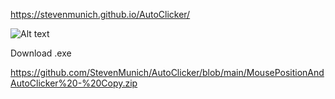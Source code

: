 
https://stevenmunich.github.io/AutoClicker/

![Alt text](https://stevenmunich.github.io/AutoClicker/autoclick.jpg)


Download .exe

https://github.com/StevenMunich/AutoClicker/blob/main/MousePositionAndAutoClicker%20-%20Copy.zip
